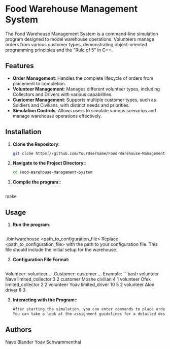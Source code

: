 # Food Warehouse Management System

The Food Warehouse Management System is a command-line simulation program designed to model warehouse operations. Volunteers manage orders from various customer types, demonstrating object-oriented programming principles and the "Rule of 5" in C++.

## Features

- **Order Management**: Handles the complete lifecycle of orders from placement to completion.
- **Volunteer Management**: Manages different volunteer types, including Collectors and Drivers with various capabilities.
- **Customer Management**: Supports multiple customer types, such as Soldiers and Civilians, with distinct needs and priorities.
- **Simulation Controls**: Allows users to simulate various scenarios and manage warehouse operations effectively.

## Installation

1. **Clone the Repository**:
   ```bash
   git clone https://github.com/YourUsername/Food-Warehouse-Management-System.git

2. **Navigate to the Project Directory:**:
   ```bash
   cd Food-Warehouse-Management-System

2. **Compile the program:**:
   ```bash
  make

## Usage
1. **Run the program**:
   ```bash
  ./bin/warehouse <path_to_configuration_file>
  Replace <path_to_configuration_file> with the path to your configuration file. This file should include the initial setup for the warehouse.

2. **Configuration File Format:**
   ```bash
  Volunteer: volunteer <name> <type> <arg1> <arg2> ...
  Customer: customer <name> <type> <arg1> <arg2> ...
  Example:
     ```bash
      volunteer Nave limited_collector 3 2
      customer Moshe civilian 4 1
      volunteer Ofek limited_collector 2 2
      volunteer Yoav limited_driver 10 5 2
      volunteer Alon driver 8 3
    
3. **Interacting with the Program:**:
     ```bash
    After starting the simulation, you can enter commands to place orders, check order statuses, and perform simulation steps.
    You can take a look at the assignment guidelines for a detailed description of available commands and their usage.

## Authors
Nave Blander
Yoav Schwammenthal


